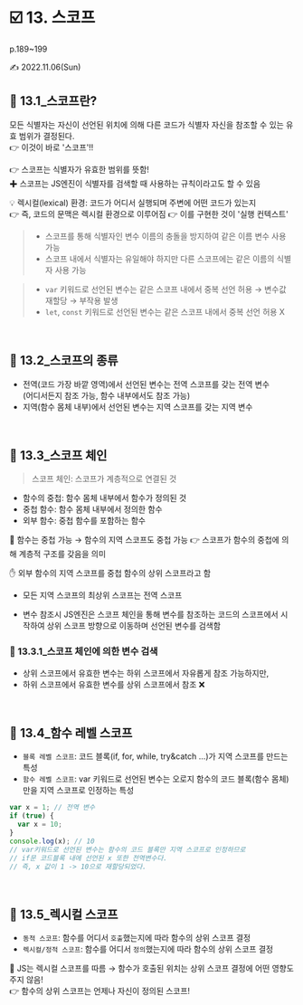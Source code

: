 # ☑️ 13. 스코프

p.189~199

✍️ 2022.11.06(Sun)

## 📎 13.1\_스코프란?

모든 식별자는 자신이 선언된 위치에 의해 다른 코드가 식별자 자신을 참조할 수 있는 유효 범위가 결정된다. <br/>
👉 이것이 바로 '스코프'!!

👉 스코프는 식별자가 유효한 범위를 뜻함! <br/>
✚ 스코프는 JS엔진이 식별자를 검색할 때 사용하는 규칙이라고도 할 수 있음

💡 렉시컬(lexical) 환경: 코드가 어디서 실행되며 주변에 어떤 코드가 있는지 <br/>
👉 즉, 코드의 문맥은 렉시컬 환경으로 이루어짐 👉 이를 구현한 것이 '실행 컨텍스트'

> - 스코프를 통해 식별자인 변수 이름의 충돌을 방지하여 같은 이름 변수 사용 가능
> - 스코프 내에서 식별자는 유일해야 하지만 다른 스코프에는 같은 이름의 식별자 사용 가능

> - `var` 키워드로 선언된 변수는 같은 스코프 내에서 중복 선언 허용 → 변수값 재할당 → 부작용 발생
> - `let`, `const` 키워드로 선언된 변수는 같은 스코프 내에서 중복 선언 허용 X

<br/>

## 📎 13.2\_스코프의 종류

- 전역(코드 가장 바깥 영역)에서 선언된 변수는 전역 스코프를 갖는 전역 변수 <br/>
  (어디서든지 참조 가능, 함수 내부에서도 참조 가능)
- 지역(함수 몸체 내부)에서 선언된 변수는 지역 스코프를 갖는 지역 변수

<br/>

## 📎 13.3\_스코프 체인

> 스코프 체인: 스코프가 계층적으로 연결된 것

- 함수의 중첩: 함수 몸체 내부에서 함수가 정의된 것
- 중첩 함수: 함수 몸체 내부에서 정의한 함수
- 외부 함수: 중첩 함수를 포함하는 함수

👀 함수는 중첩 가능 → 함수의 지역 스코프도 중첩 가능 👉 스코프가 함수의 중첩에 의해 계층적 구조를 갖음을 의미

✋ 외부 함수의 지역 스코프를 중첩 함수의 상위 스코프라고 함

- 모든 지역 스코프의 최상위 스코프는 전역 스코프

- 변수 참조시 JS엔진은 스코프 체인을 통해 변수를 참조하는 코드의 스코프에서 시작하여 상위 스코프 방향으로 이동하며 선언된 변수를 검색함

### 💫 13.3.1\_스코프 체인에 의한 변수 검색

- 상위 스코프에서 유효한 변수는 하위 스코프에서 자유롭게 참조 가능하지만,
- 하위 스코프에서 유효한 변수를 상위 스코프에서 참조 ❌

<br/>

## 📎 13.4\_함수 레벨 스코프

- `블록 레벨 스코프`: 코드 블록(if, for, while, try&catch ...)가 지역 스코프를 만드는 특성
- `함수 레벨 스코프`: var 키워드로 선언된 변수는 오로지 함수의 코드 블록(함수 몸체)만을 지역 스코프로 인정하는 특성

```js
var x = 1; // 전역 변수
if (true) {
  var x = 10;
}
console.log(x); // 10
// var키워드로 선언된 변수는 함수의 코드 블록만 지역 스코프로 인정하므로
// if문 코드블록 내에 선언된 x 또한 전역변수다.
// 즉, x 값이 1 -> 10으로 재할당되었다.
```

<br/>

## 📎 13.5\_렉시컬 스코프

- `동적 스코프`: 함수를 어디서 `호출`했는지에 따라 함수의 상위 스코프 결정
- `렉시컬/정적 스코프`: 함수를 어디서 `정의`했는지에 따라 함수의 상위 스코프 결정

👀 JS는 렉시컬 스코프를 따름 → 함수가 호출된 위치는 상위 스코프 결정에 어떤 영향도 주지 않음! <br/>
👉 함수의 상위 스코프는 언제나 자신이 정의된 스코프!
